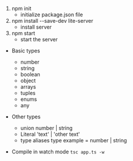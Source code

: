 1. npm init
   * initialize package.json file
2. npm install --save-dev lite-server
   * install server
3. npm start
   * start the server

* Basic types
   * number
   * string
   * boolean
   * object
   * arrays
   * tuples
   * enums
   * any

* Other types
   * union        number | string
   * Literal      'text' | 'other text'
   * type aliases   type example = number | string




* Compile in watch mode
`tsc app.ts -w`